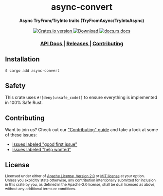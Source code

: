 <h1 align="center">async-convert</h1>
<div align="center">
  <strong>
    Async TryFrom/TryInto traits (TryFromAsync/TryIntoAsync)
  </strong>
</div>

<br />

<div align="center">
  <!-- Crates version -->
  <a href="https://crates.io/crates/async-convert">
    <img src="https://img.shields.io/crates/v/async-convert.svg?style=flat-square"
    alt="Crates.io version" />
  </a>
  <!-- Downloads -->
  <a href="https://crates.io/crates/async-convert">
    <img src="https://img.shields.io/crates/d/async-convert.svg?style=flat-square"
      alt="Download" />
  </a>
  <!-- docs.rs docs -->
  <a href="https://docs.rs/async-convert">
    <img src="https://img.shields.io/badge/docs-latest-blue.svg?style=flat-square"
      alt="docs.rs docs" />
  </a>
</div>

<div align="center">
  <h3>
    <a href="https://docs.rs/async-convert">
      API Docs
    </a>
    <span> | </span>
    <a href="https://github.com/yoshuawuyts/async-convert/releases">
      Releases
    </a>
    <span> | </span>
    <a href="https://github.com/yoshuawuyts/async-convert/blob/master.github/CONTRIBUTING.md">
      Contributing
    </a>
  </h3>
</div>

## Installation
```sh
$ cargo add async-convert
```

## Safety
This crate uses ``#![deny(unsafe_code)]`` to ensure everything is implemented in
100% Safe Rust.

## Contributing
Want to join us? Check out our ["Contributing" guide][contributing] and take a
look at some of these issues:

- [Issues labeled "good first issue"][good-first-issue]
- [Issues labeled "help wanted"][help-wanted]

[contributing]: https://github.com/yoshuawuyts/async-convert/blob/master.github/CONTRIBUTING.md
[good-first-issue]: https://github.com/yoshuawuyts/async-convert/labels/good%20first%20issue
[help-wanted]: https://github.com/yoshuawuyts/async-convert/labels/help%20wanted

## License

<sup>
Licensed under either of <a href="LICENSE-APACHE">Apache License, Version
2.0</a> or <a href="LICENSE-MIT">MIT license</a> at your option.
</sup>

<br/>

<sub>
Unless you explicitly state otherwise, any contribution intentionally submitted
for inclusion in this crate by you, as defined in the Apache-2.0 license, shall
be dual licensed as above, without any additional terms or conditions.
</sub>
